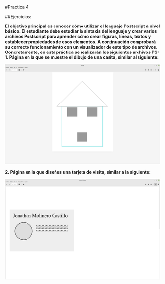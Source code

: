 #Practica 4

##Ejercicios:

**El objetivo principal es conocer cómo utilizar el lenguaje Postscript a nivel básico.
El estudiante debe estudiar la sintaxis del lenguaje y crear varios archivos Postscript
para aprender cómo crear figuras, líneas, textos y establecer propiedades de esos
elementos. A continuación comprobará su correcto funcionamiento con un visualizador
de este tipo de archivos.
Concretamente, en esta práctica se realizarán los siguientes archivos PS:**
**1. Página en la que se muestre el dibujo
de una casita, similar al siguiente:**


![imagen](https://github.com/jomoca/PDIH/blob/master/Practica_4/img/Captura%20de%20pantalla%20de%202022-05-25%2010-53-00.png)


**2. Página en la que diseñes una tarjeta de visita, similar a la siguiente:**


![imagen](https://github.com/jomoca/PDIH/blob/master/Practica_4/img/Captura%20de%20pantalla%20de%202022-05-25%2010-53-28.png)
